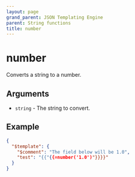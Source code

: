 ```yaml
---
layout: page
grand_parent: JSON Templating Engine
parent: String functions
title: number
---
```


# number

Converts a string to a number.
## Arguments

- `string` - The string to convert.

## Example

```json
{
  "$template": {
    "$comment": "The field below will be 1.0",
    "test": "{{"{{=number('1.0')"}}}}"
  }
}
```

